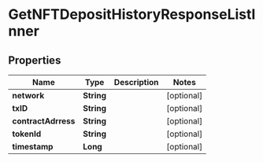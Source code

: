 

# GetNFTDepositHistoryResponseListInner


## Properties

| Name | Type | Description | Notes |
|------------ | ------------- | ------------- | -------------|
|**network** | **String** |  |  [optional] |
|**txID** | **String** |  |  [optional] |
|**contractAdrress** | **String** |  |  [optional] |
|**tokenId** | **String** |  |  [optional] |
|**timestamp** | **Long** |  |  [optional] |



